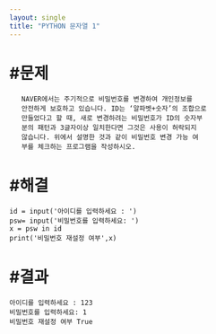 ```yaml
---
layout: single
title: "PYTHON 문자열 1"
---
```


# #문제
~~~
   NAVER에서는 주기적으로 비밀번호를 변경하여 개인정보를
   안전하게 보호하고 있습니다. ID는 ‘알파벳+숫자’의 조합으로
   만들었다고 할 때, 새로 변경하려는 비밀번호가 ID의 숫자부
   분의 패턴과 3글자이상 일치한다면 그것은 사용이 허락되지
   않습니다. 위에서 설명한 것과 같이 비밀번호 변경 가능 여
   부를 체크하는 프로그램을 작성하시오.
   ~~~
# #해결   
    id = input('아이디를 입력하세요 : ')
    psw= input('비밀번호를 입력하세요: ')
    x = psw in id
    print('비밀번호 재설정 여부',x)
 # #결과   

    아이디를 입력하세요 : 123
    비밀번호를 입력하세요: 1
    비밀번호 재설정 여부 True
